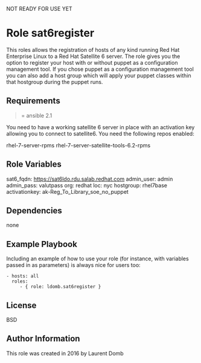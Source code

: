 NOT READY FOR USE YET

Role sat6register
==================

This roles allows the registration of hosts of any kind running Red Hat Enterprise Linux to a Red Hat Satellite 6 server. The role gives you the option to register your host with or without puppet as a configuration management tool. If you chose puppet as a configuration management tool you can also add a host group which will apply your puppet classes within that hostgroup during the puppet runs.  

Requirements
------------

>= ansible 2.1

You need to have a working satellite 6 server in place with an activation key allowing you to connect to satellite6. You need the following repos enabled:

rhel-7-server-rpms
rhel-7-server-satellite-tools-6.2-rpms



Role Variables
--------------

sat6_fqdn: https://sat6ldo.rdu.salab.redhat.com
admin_user: admin
admin_pass: valutpass
org: redhat
loc: nyc
hostgroup: rhel7base
activationkey: ak-Reg_To_Library_soe_no_puppet

Dependencies
------------

none

Example Playbook
----------------

Including an example of how to use your role (for instance, with variables passed in as parameters) is always nice for users too:

    - hosts: all
      roles:
         - { role: ldomb.sat6register }

License
-------

BSD

Author Information
------------------
This role was created in 2016 by Laurent Domb
